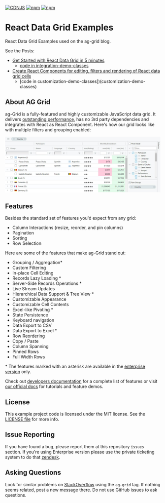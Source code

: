 [![CDNJS](https://img.shields.io/cdnjs/v/ag-grid.svg)](https://cdnjs.com/libraries/ag-grid)
[![npm](https://img.shields.io/npm/dm/ag-grid.svg)](https://www.npmjs.com/package/ag-grid)
[![npm](https://img.shields.io/npm/dt/ag-grid.svg)](https://www.npmjs.com/package/ag-grid)

# React Data Grid Examples

React Data Grid Examples used on the ag-grid blog.

See the Posts:

- [Get Started with React Data Grid in 5 minutes](https://blog.ag-grid.com/react-get-started-with-react-grid-in-5-minutes/)
    - [code in integration-demo-classes](integration-demo-classes)
- [Create React Components for editing, filters and rendering of React data grid cells](https://blog.ag-grid.com/learn-to-customize-react-grid-in-less-than-10-minutes/)
    - [code in customization-demo-classes])(customization-demo-classes)


## About AG Grid

ag-Grid is a fully-featured and highly customizable JavaScript data grid.
It delivers [outstanding performance](https://www.ag-grid.com/example.php), has no 3rd party dependencies and integrates with React as React Component. Here's how our grid looks like with multiple filters and grouping enabled:

![alt text](./github-grid-demo.jpg "Grid Demo Example")


Features
--------------

Besides the standard set of features you'd expect from any grid:

* Column Interactions (resize, reorder, and pin columns)
* Pagination
* Sorting
* Row Selection

Here are some of the features that make ag-Grid stand out:

* Grouping / Aggregation*
* Custom Filtering
* In-place Cell Editing
* Records Lazy Loading *
* Server-Side Records Operations *
* Live Stream Updates
* Hierarchical Data Support & Tree View *
* Customizable Appearance
* Customizable Cell Contents
* Excel-like Pivoting *
* State Persistence
* Keyboard navigation
* Data Export to CSV
* Data Export to Excel *
* Row Reordering
* Copy / Paste 
* Column Spanning
* Pinned Rows
* Full Width Rows

\* The features marked with an asterisk are available in the [enterprise version](https://www.ag-grid.com/license-pricing.php) only.

Check out [developers documentation](https://ag-grid.com/react-grid/) for a complete list of features or visit [our official docs](https://www.ag-grid.com/features-overview) for tutorials and feature demos.

License
------------------
This example project code is licensed under the MIT license. See the [LICENSE file](LICENSE) for more info.

Issue Reporting
----------
If you have found a bug, please report them at this repository `issues` section. If you're using Enterprise version please use the private ticketing system to do that [zendesk](https://ag-grid.zendesk.com/).


Asking Questions
-------------

Look for similar problems on [StackOverflow](https://stackoverflow.com/questions/tagged/ag-grid) using the `ag-grid` tag. If nothing seems related, post a new message there. Do not use GitHub issues to ask questions.
